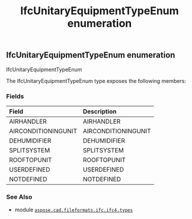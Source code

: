﻿---
title: IfcUnitaryEquipmentTypeEnum enumeration
second_title: Aspose.CAD for Python via .NET API References
description: 
type: docs
weight: 3830
url: /aspose.cad.fileformats.ifc.ifc4.types/ifcunitaryequipmenttypeenum/
is_root: false
---

## IfcUnitaryEquipmentTypeEnum enumeration

IfcUnitaryEquipmentTypeEnum



The IfcUnitaryEquipmentTypeEnum type exposes the following members:

### Fields
| Field | Description |
| :- | :- |
| AIRHANDLER | AIRHANDLER |
| AIRCONDITIONINGUNIT | AIRCONDITIONINGUNIT |
| DEHUMIDIFIER | DEHUMIDIFIER |
| SPLITSYSTEM | SPLITSYSTEM |
| ROOFTOPUNIT | ROOFTOPUNIT |
| USERDEFINED | USERDEFINED |
| NOTDEFINED | NOTDEFINED |



### See Also
* module [`aspose.cad.fileformats.ifc.ifc4.types`](..)
